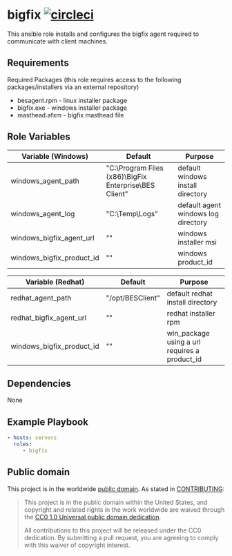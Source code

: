 bigfix [![circleci](https://circleci.com/gh/GSA/ansible-bigfix.svg?style=svg)](https://circleci.com/gh/GSA/ansible-bigfix)
=========

This ansible role installs and configures the bigfix agent required to communicate with client machines.

Requirements
------------

Required Packages (this role requires access to the following packages/installers via an external repository)
- besagent.rpm - linux installer package
- bigfix.exe - windows installer package
- masthead.afxm - bigfix masthead file

Role Variables
--------------

| Variable (Windows) | Default | Purpose |
| ------ | ------ | ------ |
| windows_agent_path | "C:\Program Files (x86)\BigFix Enterprise\BES Client" | default windows install directory |
| windows_agent_log | "C:\Temp\Logs" | default agent windows log directory |
| windows_bigfix_agent_url | "" | windows installer msi |
| windows_bigfix_product_id | "" | windows product_id |


| Variable (Redhat) | Default | Purpose |
| ------ | ------ | ------ |
| redhat_agent_path | "/opt/BESClient" | default redhat install directory |
| redhat_bigfix_agent_url | "" | redhat installer rpm |
| windows_bigfix_product_id | "" | win_package using a url requires a product_id |

Dependencies
------------

None

Example Playbook
----------------

```yaml
- hosts: servers
  roles:
     - bigfix
```

Public domain
-------------

This project is in the worldwide [public domain](LICENSE.md). As stated in [CONTRIBUTING](CONTRIBUTING.md):

> This project is in the public domain within the United States, and copyright and related rights in the work worldwide are waived through the [CC0 1.0 Universal public domain dedication](https://creativecommons.org/publicdomain/zero/1.0/).
>
> All contributions to this project will be released under the CC0 dedication. By submitting a pull request, you are agreeing to comply with this waiver of copyright interest.
